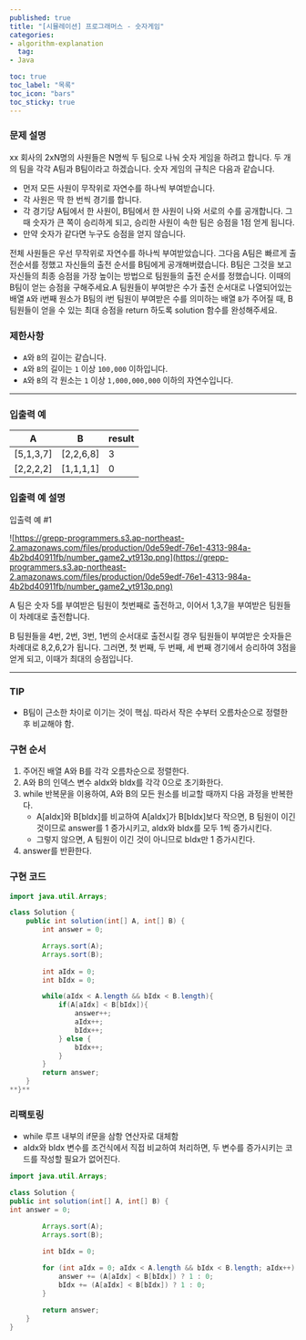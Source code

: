 ```yaml
---
published: true
title: "[시뮬레이션] 프로그래머스 - 숫자게임"
categories:
- algorithm-explanation
  tag:
- Java

toc: true
toc_label: "목록"
toc_icon: "bars"
toc_sticky: true
---
```


### 문제 설명

xx 회사의 2xN명의 사원들은 N명씩 두 팀으로 나눠 숫자 게임을 하려고 합니다. 두 개의 팀을 각각 A팀과 B팀이라고 하겠습니다. 숫자 게임의 규칙은 다음과 같습니다.

- 먼저 모든 사원이 무작위로 자연수를 하나씩 부여받습니다.
- 각 사원은 딱 한 번씩 경기를 합니다.
- 각 경기당 A팀에서 한 사원이, B팀에서 한 사원이 나와 서로의 수를 공개합니다. 그때 숫자가 큰 쪽이 승리하게 되고, 승리한 사원이 속한 팀은 승점을 1점 얻게 됩니다.
- 만약 숫자가 같다면 누구도 승점을 얻지 않습니다.

전체 사원들은 우선 무작위로 자연수를 하나씩 부여받았습니다. 그다음 A팀은 빠르게 출전순서를 정했고 자신들의 출전 순서를 B팀에게 공개해버렸습니다. B팀은 그것을 보고 자신들의 최종 승점을 가장 높이는 방법으로 팀원들의 출전 순서를 정했습니다. 이때의 B팀이 얻는 승점을 구해주세요.A 팀원들이 부여받은 수가 출전 순서대로 나열되어있는 배열 `A`와 i번째 원소가 B팀의 i번 팀원이 부여받은 수를 의미하는 배열 `B`가 주어질 때, B 팀원들이 얻을 수 있는 최대 승점을 return 하도록 solution 함수를 완성해주세요.

### 제한사항

- `A`와 `B`의 길이는 같습니다.
- `A`와 `B`의 길이는 `1` 이상 `100,000` 이하입니다.
- `A`와 `B`의 각 원소는 `1` 이상 `1,000,000,000` 이하의 자연수입니다.

---

### 입출력 예

| A | B | result |
| --- | --- | --- |
| [5,1,3,7] | [2,2,6,8] | 3 |
| [2,2,2,2] | [1,1,1,1] | 0 |

### 입출력 예 설명

입출력 예 #1

![https://grepp-programmers.s3.ap-northeast-2.amazonaws.com/files/production/0de59edf-76e1-4313-984a-4b2bd40911fb/number_game2_yt913p.png](https://grepp-programmers.s3.ap-northeast-2.amazonaws.com/files/production/0de59edf-76e1-4313-984a-4b2bd40911fb/number_game2_yt913p.png)

A 팀은 숫자 5를 부여받은 팀원이 첫번째로 출전하고, 이어서 1,3,7을 부여받은 팀원들이 차례대로 출전합니다.

B 팀원들을 4번, 2번, 3번, 1번의 순서대로 출전시킬 경우 팀원들이 부여받은 숫자들은 차례대로 8,2,6,2가 됩니다. 그러면, 첫 번째, 두 번째, 세 번째 경기에서 승리하여 3점을 얻게 되고, 이때가 최대의 승점입니다.

---

### TIP

- B팀이 근소한 차이로 이기는 것이 핵심. 따라서 작은 수부터 오름차순으로 정렬한 후 비교해야 함.

### 구현 순서

1. 주어진 배열 A와 B를 각각 오름차순으로 정렬한다.
2. A와 B의 인덱스 변수 aIdx와 bIdx를 각각 0으로 초기화한다.
3. while 반복문을 이용하여, A와 B의 모든 원소를 비교할 때까지 다음 과정을 반복한다.
    - A[aIdx]와 B[bIdx]를 비교하여 A[aIdx]가 B[bIdx]보다 작으면, B 팀원이 이긴 것이므로 answer를 1 증가시키고, aIdx와 bIdx를 모두 1씩 증가시킨다.
    - 그렇지 않으면, A 팀원이 이긴 것이 아니므로 bIdx만 1 증가시킨다.
4. answer를 반환한다.

### 구현 코드

```java
import java.util.Arrays;

class Solution {
    public int solution(int[] A, int[] B) {
        int answer = 0;

        Arrays.sort(A);
        Arrays.sort(B);
        
        int aIdx = 0;
        int bIdx = 0;

        while(aIdx < A.length && bIdx < B.length){
            if(A[aIdx] < B[bIdx]){
                answer++;
                aIdx++;
                bIdx++;
            } else {
                bIdx++;
            }
        }
        return answer;
    }
**}** 
```

### 리팩토링
- while 루프 내부의 if문을 삼항 연산자로 대체함
- aIdx와 bIdx 변수를 조건식에서 직접 비교하여 처리하면, 두 변수를 증가시키는 코드를 작성할 필요가 없어진다.

```java
import java.util.Arrays;

class Solution {
public int solution(int[] A, int[] B) {
int answer = 0;

        Arrays.sort(A);
        Arrays.sort(B);
        
        int bIdx = 0;

        for (int aIdx = 0; aIdx < A.length && bIdx < B.length; aIdx++) {
            answer += (A[aIdx] < B[bIdx]) ? 1 : 0;
            bIdx += (A[aIdx] < B[bIdx]) ? 1 : 0;
        }

        return answer;
    }
}
```
